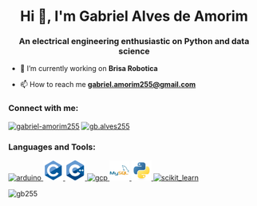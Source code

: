 <h1 align="center">Hi 👋, I'm Gabriel Alves de Amorim</h1>
<h3 align="center">An electrical engineering enthusiastic on Python and data science</h3>

- 🔭 I’m currently working on **Brisa Robotica**

- 📫 How to reach me **gabriel.amorim255@gmail.com**

<h3 align="left">Connect with me:</h3>
<p align="left">
<a href="https://linkedin.com/in/gabriel-amorim255" target="blank"><img align="center" src="https://cdn.jsdelivr.net/npm/simple-icons@3.0.1/icons/linkedin.svg" alt="gabriel-amorim255" height="30" width="40" /></a>
<a href="https://fb.com/gb.alves255" target="blank"><img align="center" src="https://cdn.jsdelivr.net/npm/simple-icons@3.0.1/icons/facebook.svg" alt="gb.alves255" height="30" width="40" /></a>
</p>

<h3 align="left">Languages and Tools:</h3>
<p align="left"> <a href="https://www.arduino.cc/" target="_blank"> <img src="https://cdn.worldvectorlogo.com/logos/arduino-1.svg" alt="arduino" width="40" height="40"/> </a> <a href="https://www.cprogramming.com/" target="_blank"> <img src="https://raw.githubusercontent.com/devicons/devicon/master/icons/c/c-original.svg" alt="c" width="40" height="40"/> </a> <a href="https://www.w3schools.com/cpp/" target="_blank"> <img src="https://raw.githubusercontent.com/devicons/devicon/master/icons/cplusplus/cplusplus-original.svg" alt="cplusplus" width="40" height="40"/> </a> <a href="https://cloud.google.com" target="_blank"> <img src="https://www.vectorlogo.zone/logos/google_cloud/google_cloud-icon.svg" alt="gcp" width="40" height="40"/> </a> <a href="https://www.mysql.com/" target="_blank"> <img src="https://raw.githubusercontent.com/devicons/devicon/master/icons/mysql/mysql-original-wordmark.svg" alt="mysql" width="40" height="40"/> </a> <a href="https://www.python.org" target="_blank"> <img src="https://raw.githubusercontent.com/devicons/devicon/master/icons/python/python-original.svg" alt="python" width="40" height="40"/> </a> <a href="https://scikit-learn.org/" target="_blank"> <img src="https://upload.wikimedia.org/wikipedia/commons/0/05/Scikit_learn_logo_small.svg" alt="scikit_learn" width="40" height="40"/> </a> </p>

<p><img align="center" src="https://github-readme-stats.vercel.app/api/top-langs?username=gb255&show_icons=true&locale=en&layout=compact" alt="gb255" /></p>
